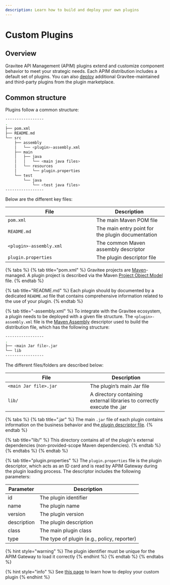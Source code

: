 ```yaml
---
description: Learn how to build and deploy your own plugins
---
```


# Custom Plugins

## Overview

Gravitee API Management (APIM) plugins extend and customize component behavior to meet your strategic needs. Each APIM distribution includes a default set of plugins. You can also [deploy](custom-plugins.md#deployment) additional Gravitee-maintained and third-party plugins from the plugin marketplace.

## Common structure

Plugins follow a common structure:

```bash
-----------------
.
├── pom.xml
├── README.md
└── src
    ├── assembly
    │   └── <plugin>-assembly.xml
    ├── main
    │   ├── java
    │   │   └── <main java files>
    │   └── resources
    │       └── plugin.properties
    └── test
        └── java
            └── <test java files>
-----------------
```

Below are the different key files:

<table><thead><tr><th width="264">File</th><th>Description</th></tr></thead><tbody><tr><td><code>pom.xml</code></td><td>The main Maven POM file</td></tr><tr><td><code>README.md</code></td><td>The main entry point for the plugin documentation</td></tr><tr><td><code>&#x3C;plugin>-assembly.xml</code></td><td>The common Maven assembly descriptor</td></tr><tr><td><code>plugin.properties</code></td><td>The plugin descriptor file</td></tr></tbody></table>

{% tabs %}
{% tab title="pom.xml" %}
Gravitee projects are [Maven](https://maven.apache.org/)-managed. A plugin project is described via the Maven [Project Object Model](https://maven.apache.org/pom.html) file.
{% endtab %}

{% tab title="README.md" %}
Each plugin should by documented by a dedicated `README.md` file that contains comprehensive information related to the use of your plugin.
{% endtab %}

{% tab title="<plugin>-assembly.xml" %}
To integrate with the Gravitee ecosystem, a plugin needs to be deployed with a given file structure. The `<plugin>-assembly.xml` file is the [Maven Assembly](http://maven.apache.org/plugins/maven-assembly-plugin/) descriptor used to build the distribution file, which has the following structure:

```bash
-----------------
.
├── <main Jar file>.jar
└── lib
-----------------
```

The different files/folders are described below:

<table><thead><tr><th width="244">File</th><th>Description</th></tr></thead><tbody><tr><td><code>&#x3C;main Jar file>.jar</code></td><td>The plugin’s main Jar file</td></tr><tr><td><code>lib/</code></td><td>A directory containing external libraries to correctly execute the .jar</td></tr></tbody></table>

{% tabs %}
{% tab title=".jar" %}
The main `.jar` file of each plugin contains information on the business behavior and the[ plugin descriptor file](custom-plugins.md#plugin.properties).
{% endtab %}

{% tab title="lib/" %}
This directory contains all of the plugin's external dependencies (non-provided-scope Maven dependencies).
{% endtab %}
{% endtabs %}
{% endtab %}

{% tab title="plugin.properties" %}
The `plugin.properties` file is the plugin descriptor, which acts as an ID card and is read by APIM Gateway during the plugin loading process. The descriptor includes the following parameters:

| Parameter   | Description                                 |
| ----------- | ------------------------------------------- |
| id          | The plugin identifier                       |
| name        | The plugin name                             |
| version     | The plugin version                          |
| description | The plugin description                      |
| class       | The main plugin class                       |
| type        | The type of plugin (e.g., policy, reporter) |

{% hint style="warning" %}
The plugin identifier must be unique for the APIM Gateway to load it correctly
{% endhint %}
{% endtab %}
{% endtabs %}

{% hint style="info" %}
See [this page](../../overview/plugins.md#deployment) to learn how to deploy your custom plugin
{% endhint %}
